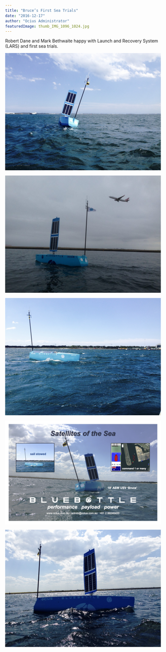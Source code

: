 ```yaml
---
title: "Bruce’s First Sea Trials"
date: "2016-12-17"
author: "Ocius Administrator"
featuredImage: thumb_IMG_1096_1024.jpg
---
```


Robert Dane and Mark Bethwaite happy with Launch and Recovery System (LARS) and first sea trials.

![](./thumb_IMG_1096_1024.jpg)

![Bruce maiden voyage plane in backgorund](./161206-Bruce-maiden-voyage-plane-in-backgorund-hi-res-copy-1024x768.jpg)

![Sail down strong wind](./sail-down-strong-wind-sun-std-side.jpg)

![](./161210-CASG-Ad-FINAL-Version-Zero-copy-1024x680.png)

![](./thumb_IMG_1119_1024.jpg)
